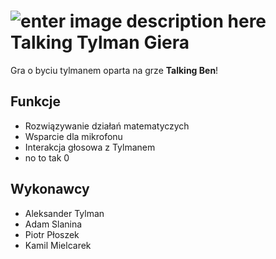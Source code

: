 
# ![enter image description here](https://i.imgur.com/dWdCx5Y.jpg) Talking Tylman Giera
Gra o byciu tylmanem oparta na grze **Talking Ben**!

## Funkcje

 - Rozwiązywanie działań matematyczych
 - Wsparcie dla mikrofonu
 - Interakcja głosowa z Tylmanem
 - no to tak 0
## Wykonawcy
 - Aleksander Tylman
 - Adam Slanina
 - Piotr Płoszek
 - Kamil Mielcarek
